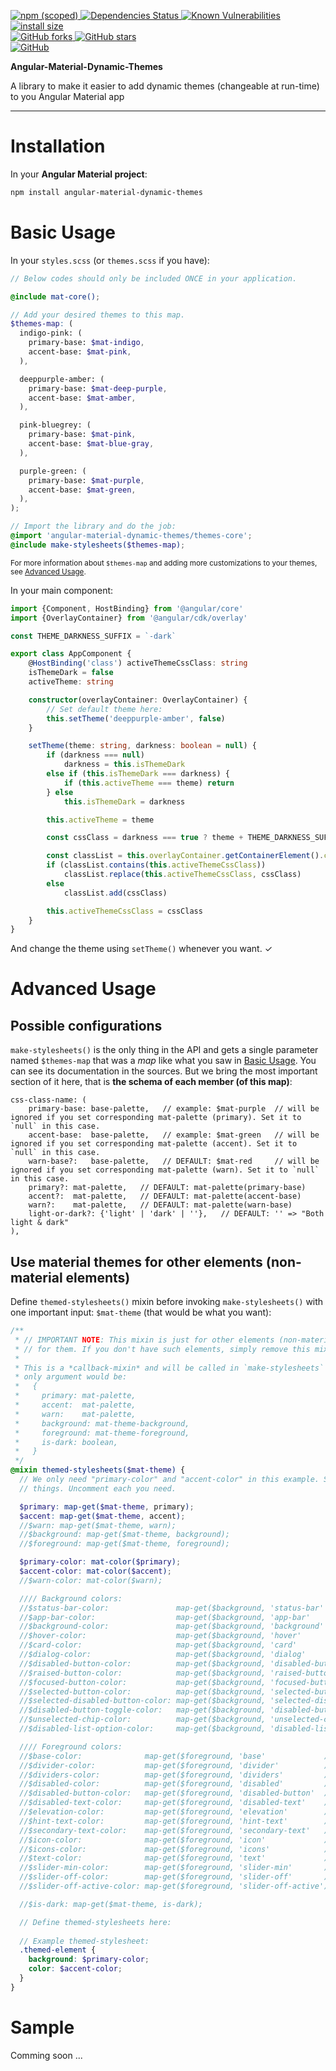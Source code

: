 <p dir="auto">
    <a href="https://npmjs.com/package/angular-material-dynamic-themes">
        <img alt="npm (scoped)" src="https://img.shields.io/npm/v/angular-material-dynamic-themes.svg">
    </a>
    <a href="https://david-dm.org/mirismaili/angular-material-dynamic-themes">
        <img src="https://david-dm.org/mirismaili/angular-material-dynamic-themes.svg" alt="Dependencies Status">
    </a>
    <a href="https://snyk.io//test/github/mirismaili/angular-material-dynamic-themes?targetFile=package.json">
        <img src="https://snyk.io//test/github/mirismaili/angular-material-dynamic-themes/badge.svg?targetFile=package.json" alt="Known Vulnerabilities" data-canonical-src="https://snyk.io//test/github/mirismaili/angular-material-dynamic-themes?targetFile=package.json">
    </a>
    <a href="https://packagephobia.now.sh/result?p=angular-material-dynamic-themes">
        <img src="https://packagephobia.now.sh/badge?p=angular-material-dynamic-themes" alt="install size">
    </a>
    <br>
    <a href="https://github.com/mirismaili/angular-material-dynamic-themes/fork">
        <img src="https://img.shields.io/github/forks/mirismaili/angular-material-dynamic-themes.svg?style=social" alt="GitHub forks">
    </a>
    <a href="https://github.com/mirismaili/angular-material-dynamic-themes">
        <img src="https://img.shields.io/github/stars/mirismaili/angular-material-dynamic-themes.svg?style=social" alt="GitHub stars">
    </a>
    <br>
    <a href="https://github.com/mirismaili/angular-material-dynamic-themes/blob/master/LICENSE">
        <img alt="GitHub" src="https://img.shields.io/github/license/mirismaili/angular-material-dynamic-themes.svg">
    </a>
</p>

**Angular-Material-Dynamic-Themes**

A library to make it easier to add dynamic themes (changeable at run-time) to you Angular Material app

***

# Installation

In your **Angular Material project**:

```bash
npm install angular-material-dynamic-themes
```

# Basic Usage

In your `styles.scss` (or `themes.scss` if you have):

```scss
// Below codes should only be included ONCE in your application.

@include mat-core();

// Add your desired themes to this map.
$themes-map: (
  indigo-pink: (
    primary-base: $mat-indigo,
    accent-base: $mat-pink,
  ),

  deeppurple-amber: (
    primary-base: $mat-deep-purple,
    accent-base: $mat-amber,
  ),

  pink-bluegrey: (
    primary-base: $mat-pink,
    accent-base: $mat-blue-gray,
  ),

  purple-green: (
    primary-base: $mat-purple,
    accent-base: $mat-green,
  ),
);

// Import the library and do the job:
@import 'angular-material-dynamic-themes/themes-core';
@include make-stylesheets($themes-map);
```

<sup>For more information about `$themes-map` and adding more customizations to your themes, see [Advanced Usage](#advanced-usage).</sup>

In your main component:

```typescript
import {Component, HostBinding} from '@angular/core'
import {OverlayContainer} from '@angular/cdk/overlay'

const THEME_DARKNESS_SUFFIX = `-dark`

export class AppComponent {
    @HostBinding('class') activeThemeCssClass: string
    isThemeDark = false
    activeTheme: string

    constructor(overlayContainer: OverlayContainer) {
        // Set default theme here:
        this.setTheme('deeppurple-amber', false)
    }

    setTheme(theme: string, darkness: boolean = null) {
        if (darkness === null)
            darkness = this.isThemeDark
        else if (this.isThemeDark === darkness) {
            if (this.activeTheme === theme) return
        } else
            this.isThemeDark = darkness

        this.activeTheme = theme

        const cssClass = darkness === true ? theme + THEME_DARKNESS_SUFFIX : theme

        const classList = this.overlayContainer.getContainerElement().classList
        if (classList.contains(this.activeThemeCssClass))
            classList.replace(this.activeThemeCssClass, cssClass)
        else
            classList.add(cssClass)

        this.activeThemeCssClass = cssClass
    }
}
```

And change the theme using `setTheme()` whenever you want. ✓

# Advanced Usage

## Possible configurations

`make-stylesheets()` is the only thing in the API and gets a single parameter named `$themes-map` that was a *map* like what you saw in [Basic Usage](#basic-usage). You can see its documentation in the sources. But we bring the most important section of it here, that is **the schema of each member (of this map)**:

```
css-class-name: (
    primary-base: base-palette,   // example: $mat-purple  // will be ignored if you set corresponding mat-palette (primary). Set it to `null` in this case.
    accent-base:  base-palette,   // example: $mat-green   // will be ignored if you set corresponding mat-palette (accent). Set it to `null` in this case.
    warn-base?:   base-palette,   // DEFAULT: $mat-red     // will be ignored if you set corresponding mat-palette (warn). Set it to `null` in this case.
    primary?: mat-palette,   // DEFAULT: mat-palette(primary-base)
    accent?:  mat-palette,   // DEFAULT: mat-palette(accent-base)
    warn?:    mat-palette,   // DEFAULT: mat-palette(warn-base)
    light-or-dark?: {'light' | 'dark' | ''},   // DEFAULT: '' => "Both light & dark"
),
```

## Use material themes for other elements (non-material elements)

Define `themed-stylesheets()` mixin before invoking `make-stylesheets()` with one important input: `$mat-theme` (that would be what you want):

```scss
/**
 * // IMPORTANT NOTE: This mixin is just for other elements (non-material elements) that you want use material themes 
 * // for them. If you don't have such elements, simply remove this mixin.
 *
 * This is a *callback-mixin* and will be called in `make-stylesheets` with a argument ($mat-theme). The schema of this
 * only argument would be:
 *   {
 *     primary: mat-palette,
 *     accent:  mat-palette,
 *     warn:    mat-palette,
 *     background: mat-theme-background,
 *     foreground: mat-theme-foreground,
 *     is-dark: boolean,
 *   }
 */
@mixin themed-stylesheets($mat-theme) {
  // We only need "primary-color" and "accent-color" in this example. So commented out other (not-necessary)
  // things. Uncomment each you need.

  $primary: map-get($mat-theme, primary);
  $accent: map-get($mat-theme, accent);
  //$warn: map-get($mat-theme, warn);
  //$background: map-get($mat-theme, background);
  //$foreground: map-get($mat-theme, foreground);

  $primary-color: mat-color($primary);
  $accent-color: mat-color($accent);
  //$warn-color: mat-color($warn);

  //// Background colors:
  //$status-bar-color:               map-get($background, 'status-bar'              );
  //$app-bar-color:                  map-get($background, 'app-bar'                 );
  //$background-color:               map-get($background, 'background'              );
  //$hover-color:                    map-get($background, 'hover'                   );
  //$card-color:                     map-get($background, 'card'                    );
  //$dialog-color:                   map-get($background, 'dialog'                  );
  //$disabled-button-color:          map-get($background, 'disabled-button'         );
  //$raised-button-color:            map-get($background, 'raised-button'           );
  //$focused-button-color:           map-get($background, 'focused-button'          );
  //$selected-button-color:          map-get($background, 'selected-button'         );
  //$selected-disabled-button-color: map-get($background, 'selected-disabled-button');
  //$disabled-button-toggle-color:   map-get($background, 'disabled-button-toggle'  );
  //$unselected-chip-color:          map-get($background, 'unselected-chip'         );
  //$disabled-list-option-color:     map-get($background, 'disabled-list-option'    );

  //// Foreground colors:
  //$base-color:              map-get($foreground, 'base'             );
  //$divider-color:           map-get($foreground, 'divider'          );
  //$dividers-color:          map-get($foreground, 'dividers'         );
  //$disabled-color:          map-get($foreground, 'disabled'         );
  //$disabled-button-color:   map-get($foreground, 'disabled-button'  );
  //$disabled-text-color:     map-get($foreground, 'disabled-text'    );
  //$elevation-color:         map-get($foreground, 'elevation'        );
  //$hint-text-color:         map-get($foreground, 'hint-text'        );
  //$secondary-text-color:    map-get($foreground, 'secondary-text'   );
  //$icon-color:              map-get($foreground, 'icon'             );
  //$icons-color:             map-get($foreground, 'icons'            );
  //$text-color:              map-get($foreground, 'text'             );
  //$slider-min-color:        map-get($foreground, 'slider-min'       );
  //$slider-off-color:        map-get($foreground, 'slider-off'       );
  //$slider-off-active-color: map-get($foreground, 'slider-off-active');

  //$is-dark: map-get($mat-theme, is-dark);

  // Define themed-stylesheets here:
  
  // Example themed-stylesheet:
  .themed-element {
    background: $primary-color;
    color: $accent-color;
  }
}
```

# Sample

Comming soon ...
